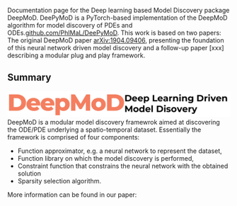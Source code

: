 Documentation page for the Deep learning based Model Discovery package DeepMoD. DeePyMoD is a PyTorch-based implementation of the DeepMoD algorithm for model discovery of PDEs and ODEs.[github.com/PhIMaL/DeePyMoD](https://github.com/PhIMaL/DeePyMoD). This work is based on two papers: The original DeepMoD paper  [arXiv:1904.09406](http://arxiv.org/abs/1904.09406), presenting the foundation of this neural network driven model discovery and a follow-up paper [xxx] describing a modular plug and play framework. 

## Summary 
![Screenshot](figures/DeepMoD_logo.png)
DeepMoD is a modular model discovery framewrok aimed at discovering the ODE/PDE underlying a spatio-temporal dataset. Essentially the framework is comprised of four components: 

*   Function approximator, e.g. a neural network to represent the dataset, 
*   Function library on which the model discovery is performed, 
*   Constraint function that constrains the neural network with the obtained solution 
*   Sparsity selection algorithm. 

More information can be found in our paper:

